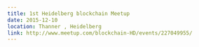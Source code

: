 ```yaml
---
title: 1st Heidelberg blockchain Meetup
date: 2015-12-10
location: Thanner , Heidelberg
link: http://www.meetup.com/blockchain-HD/events/227049955/
---
```

